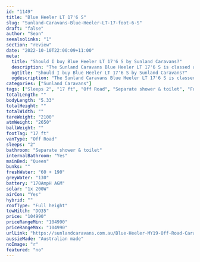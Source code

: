 ```yaml
---
id: "1149"
title: "Blue Heeler LT 17'6 S"
slug: "Sunland-Caravans-Blue-Heeler-LT-17-foot-6-S"
draft: "false"
author: "Sean"
seealsolinks: "1"
section: "review"
date: "2022-10-10T22:00:09+11:00"
meta:
  title: "Should I buy Blue Heeler LT 17'6 S by Sunland Caravans?"
  description: "The Sunland Caravans Blue Heeler LT 17'6 S is classed as Off Road, and sleeps 2 people. It is Australian made and comes in at 17 ft. It generally has Separate shower & toilet."
  ogtitle: "Should I buy Blue Heeler LT 17'6 S by Sunland Caravans?"
  ogdescription: "The Sunland Caravans Blue Heeler LT 17'6 S is classed as Off Road, and sleeps 2 people. It is Australian made and comes in at 17 ft. It generally has Separate shower & toilet."
categories: ["Sunland Caravans"]
tags: ["Sleeps 2", "17 ft", "Off Road", "Separate shower & toilet", "Full height", "Over 100k", "Australian made"]
totalLength: ""
bodyLength: "5.33"
totalHeight: ""
totalWidth: ""
tareWeight: "2100"
atmWeight: "2650"
ballWeight: ""
footTag: "17 ft"
vanType: "Off Road"
sleeps: "2"
bathroom: "Separate shower & toilet"
internalBathroom: "Yes"
mainBed: "Queen"
bunks: ""
freshWater: "60 + 190"
greyWater: "130"
battery: "170AmpH AGM"
solar: "1x 200W"
airCon: "Yes"
hybrid: ""
roofType: "Full height"
towHitch: "DO35"
price: "104990"
priceRangeMin: "104990"
priceRangeMax: "104990"
urlLink: "https://sunlandcaravans.com.au/Blue-Heeler-MY19-Off-Road-Caravan"
aussieMade: "Australian made"
noImage: "r"
featured: "no"
---
```

